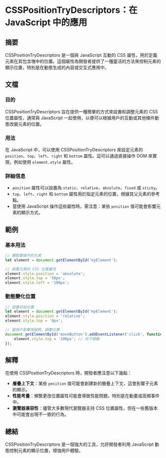 <!--
Meta Description: # CSSPositionTryDescriptors：在 JavaScript 中的應用 ## 摘要 CSSPositionTryDescriptors 是一個與 JavaScript 互動的 CSS 屬性，用於定義元素在其包含塊中的位置。這個屬性為開發者提供了一種靈活的方法來控制元素的顯示位置，...
Meta Keywords: element, javascript, style, csspositiontrydescriptors, position
-->

# CSSPositionTryDescriptors：在 JavaScript 中的應用

## 摘要
CSSPositionTryDescriptors 是一個與 JavaScript 互動的 CSS 屬性，用於定義元素在其包含塊中的位置。這個屬性為開發者提供了一種靈活的方法來控制元素的顯示位置，特別是在動態生成的內容或交互式應用中。

## 文檔
### 目的
CSSPositionTryDescriptors 旨在提供一種簡單的方式來設置和調整元素的 CSS 位置屬性，通常與 JavaScript 一起使用，以便可以根據用戶的互動或其他條件動態改變元素的位置。

### 用法
在 JavaScript 中，可以使用 CSSPositionTryDescriptors 來設定元素的 `position`、`top`、`left`、`right` 和 `bottom` 屬性。這可以通過直接操作 DOM 來實現，例如使用 `element.style` 屬性。

### 詳細信息
- `position` 屬性可以設置為 `static`、`relative`、`absolute`、`fixed` 或 `sticky`。
- `top`、`left`、`right` 和 `bottom` 屬性用於指定元素的位置，根據其父元素的參考點。
- 當使用 JavaScript 操作這些屬性時，需注意：某些 `position` 值可能會影響元素的顯示方式。

## 範例
### 基本用法
```javascript
// 獲取要操作的元素
let element = document.getElementById('myElement');

// 設置元素的 CSS 位置屬性
element.style.position = 'absolute';
element.style.top = '50px';
element.style.left = '100px';
```

### 動態變化位置
```javascript
// 設置初始位置
let element = document.getElementById('myElement');
element.style.position = 'relative';
element.style.top = '0px';

// 當用戶點擊按鈕時，調整位置
document.getElementById('moveButton').addEventListener('click', function() {
    element.style.top = '100px'; // 向下移動
});
```

## 解釋
在使用 CSSPositionTryDescriptors 時，開發者應注意以下幾點：
- **層疊上下文**：某些 `position` 值可能會創建新的層疊上下文，這會影響子元素的顯示。
- **性能考量**：頻繁更改位置屬性可能會導致性能問題，特別是在動畫或高頻事件中。
- **瀏覽器兼容性**：儘管大多數現代瀏覽器支持 CSS 位置屬性，但在一些舊版本中可能會出現不一致的行為。

## 總結
CSSPositionTryDescriptors 是一個強大的工具，允許開發者利用 JavaScript 動態控制元素的顯示位置，增強用戶體驗。